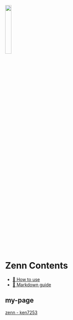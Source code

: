 <img src="https://user-images.githubusercontent.com/57705206/95226656-295bb980-0838-11eb-97be-a420ecffb43d.png" width="20%" height="auto">

# Zenn Contents

* [📘 How to use](https://zenn.dev/zenn/articles/zenn-cli-guide)
* [📘 Markdown guide](https://zenn.dev/zenn/articles/markdown-guide)

## my-page
[zenn - ken7253](https://zenn.dev/ken7253)
